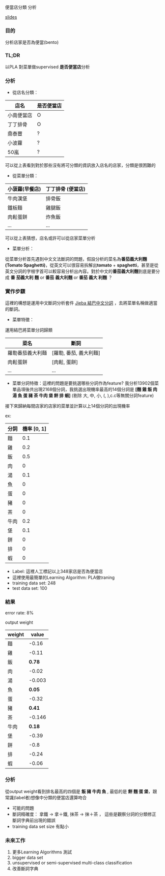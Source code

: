 便當店分類 分析

[slides](https://www.slideshare.net/ChihyangLi/is-bento)

### 目的
分析店家是否為便當(bento)

### TL;DR
以PLA 對菜單做supervised **是否便當店**分析

### 分析
* 從店名分類：

店名 | 是否便當店
--- | ---
小南便當店 | O
丁丁排骨 | O
鼎泰豐 | ?
小波蘿 | ?
50嵐 | ?
可以從上表看到對於那些沒有將可分類的資訊放入店名的店家，分類是很困難的

* 從菜單分類：

小菠蘿(早餐店) | 丁丁排骨 (便當店)
--- | ---
牛肉漢堡 |  排骨飯
鐵板麵 | 雞腿飯
肉鬆蛋餅 | 炸魚飯
... |  ...
可以從上表猜想，店名或許可以從店家菜單分析

* 菜單分析：

從菜單分析首先遇到中文文法斷詞的問題，假設分析的菜名為**番茄義大利麵(Tomato Spaghetti)**，從英文可以很容易拆解出**tomato** + **spaghetti**，甚至是從英文分詞的字根字首可以較容易分析出內容。對於中文的**番茄義大利麵**到底是要分成 **番** **茄義大利** **麵** or **番茄** **義大利麵** or **番茄 義大 利麵** ？

### 實作步驟

這裡的構想是運用中文斷詞分析套件 [Jieba 結巴中文分詞](https://github.com/fxsjy/jieba) ，去將菜單名稱做適當的斷詞。

* 菜單特徵：

運用結巴將菜單分詞歸類

菜名 | 斷詞
--- | ---
羅勒番茄義大利麵 | [羅勒, 番茄, 義大利麵]
肉鬆蛋餅 | [肉鬆, 蛋餅]
... | ...

* 菜單分詞特徵：這裡的問題是要挑選哪些分詞作為feature?
我分析13902個菜單品項後共出現2168個分詞，我挑選出現機率最高的14個分詞是 **[麵 雞 飯 肉 湯 魚 蛋 豬 茶 牛肉 堡 餅 排 蝦]** (剔除 大, 中, 小, (, ),c.c等無關分詞feature)

接下來歸納每間店家的店家的菜單並計算以上14個分詞的出現機率

ex:

分詞 | 機率 [0, 1]
--- | ---
麵 | 0.1 
雞 | 0.2 
飯 | 0.5
肉 | 0
湯 | 0.1
魚 | 0
蛋 | 0
豬 | 0
茶 | 0
牛肉 | 0.2
堡 | 0.1
餅 | 0
排 | 0
蝦 | 0

* Label: 這裡人工標記以上348家店是否為便當店
* 這裡使用最簡單的Learning Algorithm: PLA做traning
 * training data set: 248
 * test data set: 100

### 結果
error rate: 8%

output weight

weight | value
--- | ---
麵 | -0.16
雞 | -0.11
飯 | **0.78**
肉 | -0.02
湯 | -0.003
魚 | **0.05**
蛋 | -0.32
豬 | **0.41**
茶 | -0.146
牛肉 | **0.18**
堡 | -0.39
餅 | -0.8
排 | -0.24
蝦 | -0.06

### 分析
從output weight看到排名最高的四個是 **飯 豬 牛肉 魚** , 最低的是 **餅 麵 蛋 堡**，跟常識(label者)想像中分類的便當店還算吻合

* 可能的問題
 * 斷詞精確度： 拿鐵 -> 拿＋鐵, 抹茶 -> 抹＋茶 ， 這些是觀察分詞的分類修正斷詞字典前出現的錯誤
 * training data set size 有點小

### 未來工作
1. 更多Learning Algorithms 測試
2. bigger data set
3. unsupervised or semi-supervised multi-class classification
4. 改善斷詞字典